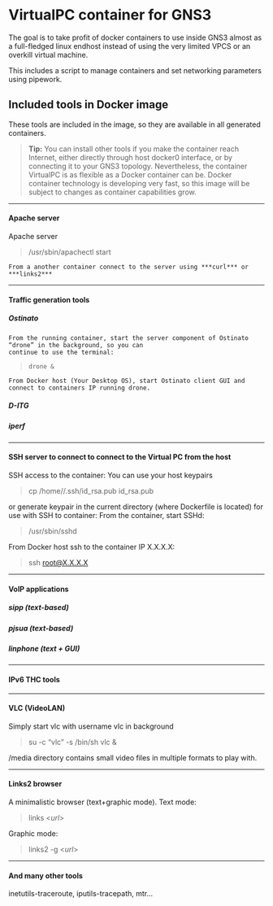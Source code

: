 VirtualPC container for GNS3
=======================

The goal is to take profit of docker containers to use inside GNS3 almost as a full-fledged linux endhost instead of
using the very limited VPCS or an overkill virtual machine.

This includes a script to manage containers and set networking parameters using pipework.

Included tools in Docker image
------------------------------
These tools are included in the image, so they are available in all generated containers.

> **Tip:** You can install other tools if you make the container reach Internet, either directly through host docker0 interface, or by connecting it to your GNS3 
topology.
> Nevertheless, the container VirtualPC is as flexible as a Docker container can be. 
Docker container technology is developing very fast, so this image will be subject to changes as container capabilities grow.

-------------
#### <i class="icon-folder-open"></i> Apache server
Apache server 

> /usr/sbin/apachectl start

    From a another container connect to the server using ***curl*** or ***links2***

-------------
#### <i class="icon-folder-open"></i> Traffic generation tools
##### **Ostinato**
    From the running container, start the server component of Ostinato “drone” in the background, so you can 
    continue to use the terminal: 
>     drone &
    From Docker host (Your Desktop OS), start Ostinato client GUI and connect to containers IP running drone.
##### **D-ITG**
##### **iperf**

-------------
#### <i class="icon-folder-open"></i> SSH server to connect to connect to the Virtual PC from the host
SSH access to the container: You can use your host keypairs 

> cp /home//.ssh/id_rsa.pub id_rsa.pub

or generate keypair in the current directory (where Dockerfile is located) for use with SSH to container:
From the container, start SSHd: 

> /usr/sbin/sshd

From Docker host ssh to the container IP X.X.X.X: 

> ssh root@X.X.X.X

-------------
#### <i class="icon-folder-open"></i> VoIP applications
##### **sipp (text-based)**
##### **pjsua (text-based)**
##### **linphone (text + GUI)**

-------------
#### <i class="icon-folder-open"></i> IPv6 THC tools


-------------
#### <i class="icon-folder-open"></i> VLC (VideoLAN)
Simply start vlc with username vlc in background 

> su -c “vlc” -s /bin/sh vlc &

/media directory contains small video files in multiple formats to play with.

-------------
#### <i class="icon-folder-open"></i> Links2 browser
A minimalistic browser (text+graphic mode).
Text mode: 

> links <_url_>

Graphic mode: 

> links2 -g <_url_>

-------------
#### <i class=”icon-folder-open”></i> And many other tools
inetutils-traceroute, iputils-tracepath, mtr...
